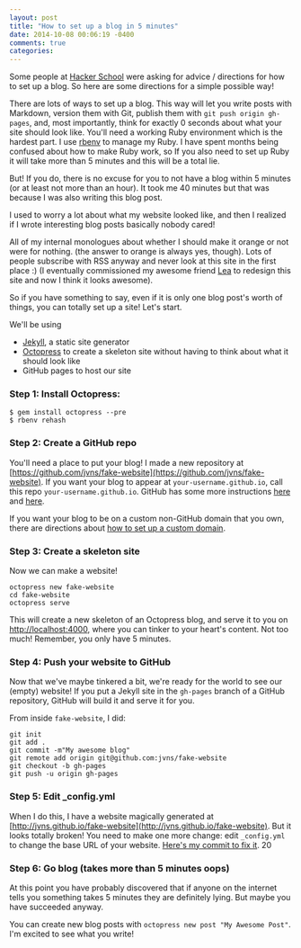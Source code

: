 ```yaml
---
layout: post
title: "How to set up a blog in 5 minutes"
date: 2014-10-08 00:06:19 -0400
comments: true
categories: 
---
```


Some people at [Hacker School](https://hackerschool.com) were asking
for advice / directions for how to set up a blog. So here are some
directions for a simple possible way!

There are lots of ways to set up a blog. This way will let you write
posts with Markdown, version them with Git, publish them with `git
push origin gh-pages`, and, most importantly, think for exactly 0
seconds about what your site should look like. You'll need a working
Ruby environment which is the hardest part. I use
[rbenv](https://github.com/sstephenson/rbenv#basic-github-checkout) to
manage my Ruby. I have spent months being confused about how to make
Ruby work, so If you also need to set up Ruby it will take more than 5
minutes and this will be a total lie.

But! If you do, there is no excuse for you to not have a blog
within 5 minutes (or at least not more than an hour). It took me 40
minutes but that was because I was also writing this blog post.

I used to worry a lot about what my website looked like, and then I
realized if I wrote interesting blog posts basically nobody cared!
<!-- more -->
All of my internal monologues about whether I should make it orange or
not were for nothing. (the answer to orange is always yes, though).
Lots of people subscribe with RSS anyway and never look at this site
in the first place :) (I eventually commissioned my awesome friend
[Lea](http://www.instamatique.com/lea/) to redesign this site and now
I think it looks awesome).

So if you have something to say, even if it is only one blog post's
worth of things, you can totally set up a site! Let's start.

We'll be using

* [Jekyll](http://jekyllrb.com/), a static site generator
* [Octopress](http://github.com/octopress/octopress) to create a
  skeleton site without having to think about what it should look like
* GitHub pages to host our site

### Step 1: Install Octopress:

```
$ gem install octopress --pre
$ rbenv rehash
```

### Step 2: Create a GitHub repo

You'll need a place to put your blog! I made a new repository at
[https://github.com/jvns/fake-website](https://github.com/jvns/fake-website).
If you want your blog to appear at `your-username.github.io`, call
this repo `your-username.github.io`. GitHub has some more instructions
[here](https://help.github.com/articles/user-organization-and-project-pages/)
and
[here](https://help.github.com/articles/creating-project-pages-manually/).

If you want your blog to be on a custom non-GitHub domain that you
own, there are directions about
[how to set up a custom domain](https://help.github.com/articles/setting-up-a-custom-domain-with-github-pages/).

### Step 3: Create a skeleton site

Now we can make a website!

```
octopress new fake-website
cd fake-website
octopress serve
```

This will create a new skeleton of an Octopress blog, and serve it to
you on [http://localhost:4000](http://localhost:4000), where you can
tinker to your heart's content. Not too much! Remember, you only have
5 minutes.

### Step 4: Push your website to GitHub

Now that we've maybe tinkered a bit, we're ready for the world to see
our (empty) website! If you put a Jekyll site in the `gh-pages` branch
of a GitHub repository, GitHub will build it and serve it for you.

From inside `fake-website`, I did:

```
git init
git add .
git commit -m"My awesome blog"
git remote add origin git@github.com:jvns/fake-website
git checkout -b gh-pages
git push -u origin gh-pages
```

### Step 5: Edit _config.yml

When I do this, I have a website magically generated at
[http://jvns.github.io/fake-website](http://jvns.github.io/fake-website).
But it looks totally broken! You need to make one more change: edit
`_config.yml` to change the base URL of your website.
[Here's my commit to fix it](https://github.com/jvns/fake-website/commit/ae89338857ee37c98c102be6fef6febbefbf0ede).
20

### Step 6: Go blog (takes more than 5 minutes oops)

At this point you have probably discovered that if anyone on the
internet tells you something takes 5 minutes they are definitely
lying. But maybe you have succeeded anyway.

You can create new blog posts with `octopress new post "My Awesome Post"`. I'm excited to see what you write!
